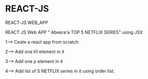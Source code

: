 # REACT-JS
REACT-JS  WEB_APP


REACT JS Web APP " Abeera'a TOP 5 NETFLIX SERIES" using JSX

1--> Ceate a react app from scratch


2-->   Add one h1 element in it


3-->   Add one  p element in it 


4-->   Add list of 5 NETFLIX series in it using order list.
